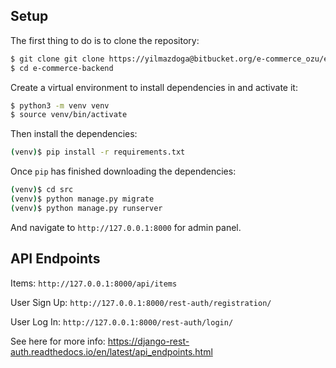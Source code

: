 ## Setup

The first thing to do is to clone the repository:

```sh
$ git clone git clone https://yilmazdoga@bitbucket.org/e-commerce_ozu/e-commerce-backend.git
$ cd e-commerce-backend
```

Create a virtual environment to install dependencies in and activate it:

```sh
$ python3 -m venv venv
$ source venv/bin/activate
```

Then install the dependencies:

```sh
(venv)$ pip install -r requirements.txt
```

Once `pip` has finished downloading the dependencies:
```sh
(venv)$ cd src
(venv)$ python manage.py migrate
(venv)$ python manage.py runserver
```
And navigate to `http://127.0.0.1:8000` for admin panel.

## API Endpoints

Items: `http://127.0.0.1:8000/api/items`

User Sign Up: `http://127.0.0.1:8000/rest-auth/registration/`

User Log In: `http://127.0.0.1:8000/rest-auth/login/`

See here for more info: https://django-rest-auth.readthedocs.io/en/latest/api_endpoints.html